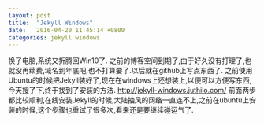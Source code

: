 ```yaml
---
layout: post
title:  "Jekyll Windows"
date:   2016-04-20 11:45:14 +0800
categories: jekyll windows
---
```

换了电脑,系统又折腾回Win10了.
之前的博客空间到期了,由于好久没有打理了,也就没再续费,域名到年底吧,也不打算要了.以后就在github上写点东西了.
之前使用Ubuntu的时候把Jekyll装好了,现在在windows上还想装上,以便可以方便写东西,今天搜了下,终于找到了安装的方法.
http://jekyll-windows.juthilo.com/
前面两步都比较顺利,在线安装Jekyll的时候,大陆抽风的网络一直连不上,之前在ubuntu上安装的时候,这个步骤也重试了很多次,看来还是要继续碰运气了.
